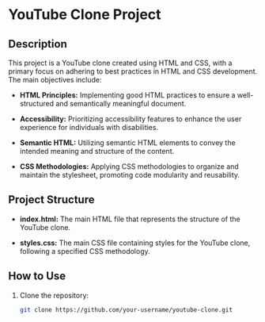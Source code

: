 # YouTube Clone Project

## Description

This project is a YouTube clone created using HTML and CSS, with a primary focus on adhering to best practices in HTML and CSS development. The main objectives include:

- **HTML Principles:** Implementing good HTML practices to ensure a well-structured and semantically meaningful document.

- **Accessibility:** Prioritizing accessibility features to enhance the user experience for individuals with disabilities.

- **Semantic HTML:** Utilizing semantic HTML elements to convey the intended meaning and structure of the content.

- **CSS Methodologies:** Applying CSS methodologies to organize and maintain the stylesheet, promoting code modularity and reusability.

## Project Structure

- **index.html:** The main HTML file that represents the structure of the YouTube clone.

- **styles.css:** The main CSS file containing styles for the YouTube clone, following a specified CSS methodology.

## How to Use

1. Clone the repository:

   ```bash
   git clone https://github.com/your-username/youtube-clone.git
